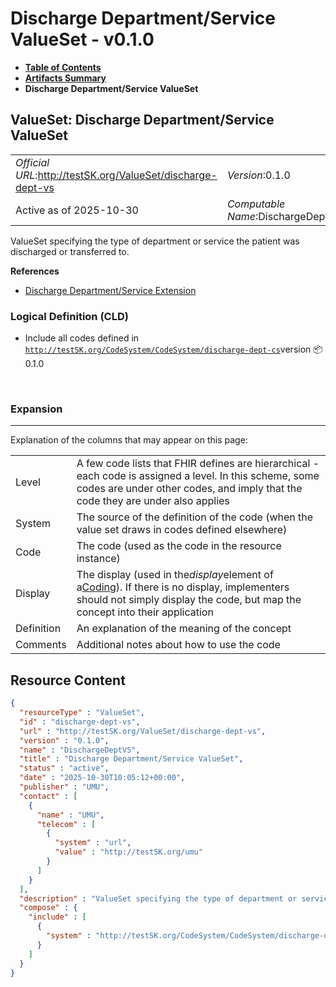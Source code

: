 # Discharge Department/Service ValueSet - v0.1.0

* [**Table of Contents**](toc.md)
* [**Artifacts Summary**](artifacts.md)
* **Discharge Department/Service ValueSet**

## ValueSet: Discharge Department/Service ValueSet 

| | |
| :--- | :--- |
| *Official URL*:http://testSK.org/ValueSet/discharge-dept-vs | *Version*:0.1.0 |
| Active as of 2025-10-30 | *Computable Name*:DischargeDeptVS |

 
ValueSet specifying the type of department or service the patient was discharged or transferred to. 

 **References** 

* [Discharge Department/Service Extension](StructureDefinition-discharge-department-service-ext.md)

### Logical Definition (CLD)

* Include all codes defined in [`http://testSK.org/CodeSystem/CodeSystem/discharge-dept-cs`](CodeSystem-discharge-dept-cs.md)version 📦0.1.0

 

### Expansion

-------

 Explanation of the columns that may appear on this page: 

| | |
| :--- | :--- |
| Level | A few code lists that FHIR defines are hierarchical - each code is assigned a level. In this scheme, some codes are under other codes, and imply that the code they are under also applies |
| System | The source of the definition of the code (when the value set draws in codes defined elsewhere) |
| Code | The code (used as the code in the resource instance) |
| Display | The display (used in the*display*element of a[Coding](http://hl7.org/fhir/R5/datatypes.html#Coding)). If there is no display, implementers should not simply display the code, but map the concept into their application |
| Definition | An explanation of the meaning of the concept |
| Comments | Additional notes about how to use the code |



## Resource Content

```json
{
  "resourceType" : "ValueSet",
  "id" : "discharge-dept-vs",
  "url" : "http://testSK.org/ValueSet/discharge-dept-vs",
  "version" : "0.1.0",
  "name" : "DischargeDeptVS",
  "title" : "Discharge Department/Service ValueSet",
  "status" : "active",
  "date" : "2025-10-30T10:05:12+00:00",
  "publisher" : "UMU",
  "contact" : [
    {
      "name" : "UMU",
      "telecom" : [
        {
          "system" : "url",
          "value" : "http://testSK.org/umu"
        }
      ]
    }
  ],
  "description" : "ValueSet specifying the type of department or service the patient was discharged or transferred to.",
  "compose" : {
    "include" : [
      {
        "system" : "http://testSK.org/CodeSystem/CodeSystem/discharge-dept-cs"
      }
    ]
  }
}

```
